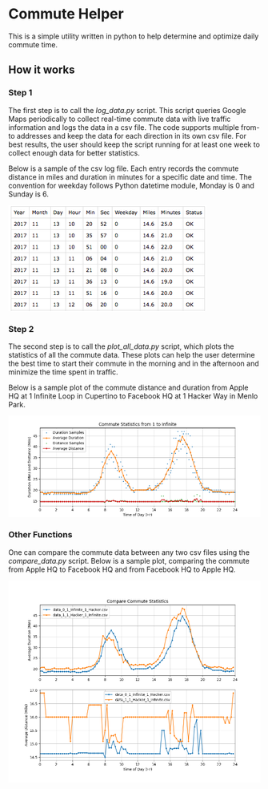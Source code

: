 # Commute Helper
This is a simple utility written in python to help determine and optimize daily commute time.

## How it works

### Step 1
The first step is to call the *log_data.py* script. This script queries Google Maps periodically to collect real-time commute data with live traffic information and logs the data in a csv file. The code supports multiple from-to addresses and keep the data for each direction in its own csv file. For best results, the user should keep the script running for at least one week to collect enough data for better statistics.

Below is a sample of the csv log file. Each entry records the commute distance in miles and duration in minutes for a specific date and time.  The convention for weekday follows Python datetime module, Monday is 0 and Sunday is 6.

![Figure: sample csv log file](sample_files/data_0_1_Infinite_1_Hacker.csv.png)

### Step 2
The second step is to call the *plot_all_data.py* script, which plots the statistics of all the commute data. These plots can help the user determine the best time to start their commute in the morning and in the afternoon and minimize the time spent in traffic.

Below is a sample plot of the commute distance and duration from Apple HQ at 1 Infinite Loop in Cupertino to Facebook HQ at 1 Hacker Way in Menlo Park.

![Figure: sample csv log file](sample_files/data_0_1_Infinite_1_Hacker_fig.png)

### Other Functions
One can compare the commute data between any two csv files using the *compare_data.py* script. Below is a sample plot, comparing the commute from Apple HQ to Facebook HQ and from Facebook HQ to Apple HQ.

![Figure: sample csv log file](sample_files/compare_data_fig.png)
